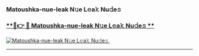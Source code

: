 ### Matoushka-nue-leak N𝚞e L𝚎a𝚔 Nu𝚍e𝚜   

### [ **🔗👉 🔴 Matoushka-nue-leak N𝚞e L𝚎a𝚔 Nu𝚍e𝚜 **](https://taap.it/xNRuk4)  

[![Matoushka-nue-leak N𝚞e L𝚎a𝚔 Nu𝚍e𝚜 ](https://i.imgur.com/0qMVB7G.gif)](https://taap.it/xNRuk4)  

___  
